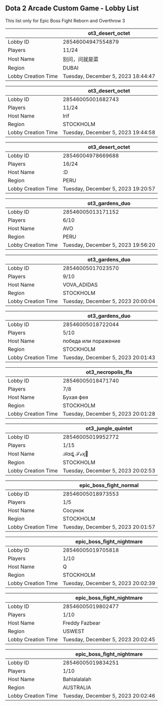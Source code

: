 ## Dota 2 Arcade Custom Game - Lobby List

This list only for Epic Boss Fight Reborn and Overthrow 3

|  | ot3_desert_octet |
| ------ | ------ |
| Lobby ID | 28546004947554879 |
| Players | 11/24 |
| Host Name | 别问，问就是菜 |
| Region | DUBAI |
| Lobby Creation Time | Tuesday, December 5, 2023 18:44:47 |


|  | ot3_desert_octet |
| ------ | ------ |
| Lobby ID | 28546005001682743 |
| Players | 11/24 |
| Host Name | Irif |
| Region | STOCKHOLM |
| Lobby Creation Time | Tuesday, December 5, 2023 19:44:58 |


|  | ot3_desert_octet |
| ------ | ------ |
| Lobby ID | 28546004978669688 |
| Players | 16/24 |
| Host Name | :D |
| Region | PERU |
| Lobby Creation Time | Tuesday, December 5, 2023 19:20:57 |


|  | ot3_gardens_duo |
| ------ | ------ |
| Lobby ID | 28546005013171152 |
| Players | 6/10 |
| Host Name | AVO |
| Region | PERU |
| Lobby Creation Time | Tuesday, December 5, 2023 19:56:20 |


|  | ot3_gardens_duo |
| ------ | ------ |
| Lobby ID | 28546005017023570 |
| Players | 9/10 |
| Host Name | VOVA_ADIDAS |
| Region | STOCKHOLM |
| Lobby Creation Time | Tuesday, December 5, 2023 20:00:04 |


|  | ot3_gardens_duo |
| ------ | ------ |
| Lobby ID | 28546005018722044 |
| Players | 5/10 |
| Host Name | победа или поражение |
| Region | STOCKHOLM |
| Lobby Creation Time | Tuesday, December 5, 2023 20:01:43 |


|  | ot3_necropolis_ffa |
| ------ | ------ |
| Lobby ID | 28546005018471740 |
| Players | 7/8 |
| Host Name | Бухая фея |
| Region | STOCKHOLM |
| Lobby Creation Time | Tuesday, December 5, 2023 20:01:28 |


|  | ot3_jungle_quintet |
| ------ | ------ |
| Lobby ID | 28546005019952772 |
| Players | 1/15 |
| Host Name | ℬαȡ ℱℴᶍ🦊 |
| Region | STOCKHOLM |
| Lobby Creation Time | Tuesday, December 5, 2023 20:02:53 |


|  | epic_boss_fight_normal |
| ------ | ------ |
| Lobby ID | 28546005018973553 |
| Players | 1/5 |
| Host Name | Сосунок |
| Region | STOCKHOLM |
| Lobby Creation Time | Tuesday, December 5, 2023 20:01:57 |


|  | epic_boss_fight_nightmare |
| ------ | ------ |
| Lobby ID | 28546005019705818 |
| Players | 1/10 |
| Host Name | Q |
| Region | STOCKHOLM |
| Lobby Creation Time | Tuesday, December 5, 2023 20:02:39 |


|  | epic_boss_fight_nightmare |
| ------ | ------ |
| Lobby ID | 28546005019802477 |
| Players | 1/10 |
| Host Name | Freddy Fazbear |
| Region | USWEST |
| Lobby Creation Time | Tuesday, December 5, 2023 20:02:45 |


|  | epic_boss_fight_nightmare |
| ------ | ------ |
| Lobby ID | 28546005019834251 |
| Players | 1/10 |
| Host Name | Bahlalalalah |
| Region | AUSTRALIA |
| Lobby Creation Time | Tuesday, December 5, 2023 20:02:46 |


